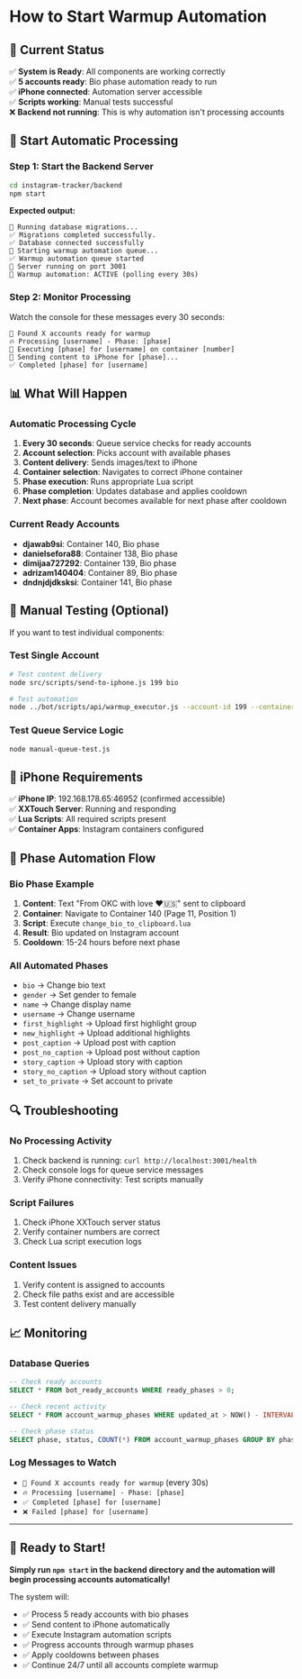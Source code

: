 # How to Start Warmup Automation

## 🎯 Current Status

✅ **System is Ready**: All components are working correctly  
✅ **5 accounts ready**: Bio phase automation ready to run  
✅ **iPhone connected**: Automation server accessible  
✅ **Scripts working**: Manual tests successful  
❌ **Backend not running**: This is why automation isn't processing accounts  

## 🚀 Start Automatic Processing

### Step 1: Start the Backend Server
```bash
cd instagram-tracker/backend
npm start
```

**Expected output:**
```
🔄 Running database migrations...
✅ Migrations completed successfully.
✅ Database connected successfully
🤖 Starting warmup automation queue...
✅ Warmup automation queue started
🚀 Server running on port 3001
🤖 Warmup automation: ACTIVE (polling every 30s)
```

### Step 2: Monitor Processing
Watch the console for these messages every 30 seconds:
```
🎯 Found X accounts ready for warmup
🔥 Processing [username] - Phase: [phase]
🤖 Executing [phase] for [username] on container [number]
📱 Sending content to iPhone for [phase]...
✅ Completed [phase] for [username]
```

## 📊 What Will Happen

### Automatic Processing Cycle
1. **Every 30 seconds**: Queue service checks for ready accounts
2. **Account selection**: Picks account with available phases
3. **Content delivery**: Sends images/text to iPhone
4. **Container selection**: Navigates to correct iPhone container
5. **Phase execution**: Runs appropriate Lua script
6. **Phase completion**: Updates database and applies cooldown
7. **Next phase**: Account becomes available for next phase after cooldown

### Current Ready Accounts
- **djawab9si**: Container 140, Bio phase
- **danielsefora88**: Container 138, Bio phase  
- **dimijaa727292**: Container 139, Bio phase
- **adrizam140404**: Container 89, Bio phase
- **dndnjdjdksksi**: Container 141, Bio phase

## 🔧 Manual Testing (Optional)

If you want to test individual components:

### Test Single Account
```bash
# Test content delivery
node src/scripts/send-to-iphone.js 199 bio

# Test automation
node ../bot/scripts/api/warmup_executor.js --account-id 199 --container-number 140 --phase bio --username djawab9si
```

### Test Queue Service Logic
```bash
node manual-queue-test.js
```

## 📱 iPhone Requirements

✅ **iPhone IP**: 192.168.178.65:46952 (confirmed accessible)  
✅ **XXTouch Server**: Running and responding  
✅ **Lua Scripts**: All required scripts present  
✅ **Container Apps**: Instagram containers configured  

## 🎯 Phase Automation Flow

### Bio Phase Example
1. **Content**: Text "From OKC with love ❤️🇺🇸" sent to clipboard
2. **Container**: Navigate to Container 140 (Page 11, Position 1)
3. **Script**: Execute `change_bio_to_clipboard.lua`
4. **Result**: Bio updated on Instagram account
5. **Cooldown**: 15-24 hours before next phase

### All Automated Phases
- `bio` → Change bio text
- `gender` → Set gender to female  
- `name` → Change display name
- `username` → Change username
- `first_highlight` → Upload first highlight group
- `new_highlight` → Upload additional highlights
- `post_caption` → Upload post with caption
- `post_no_caption` → Upload post without caption
- `story_caption` → Upload story with caption
- `story_no_caption` → Upload story without caption
- `set_to_private` → Set account to private

## 🔍 Troubleshooting

### No Processing Activity
1. Check backend is running: `curl http://localhost:3001/health`
2. Check console logs for queue service messages
3. Verify iPhone connectivity: Test scripts manually

### Script Failures
1. Check iPhone XXTouch server status
2. Verify container numbers are correct
3. Check Lua script execution logs

### Content Issues
1. Verify content is assigned to accounts
2. Check file paths exist and are accessible
3. Test content delivery manually

## 📈 Monitoring

### Database Queries
```sql
-- Check ready accounts
SELECT * FROM bot_ready_accounts WHERE ready_phases > 0;

-- Check recent activity  
SELECT * FROM account_warmup_phases WHERE updated_at > NOW() - INTERVAL '1 hour';

-- Check phase status
SELECT phase, status, COUNT(*) FROM account_warmup_phases GROUP BY phase, status;
```

### Log Messages to Watch
- `🎯 Found X accounts ready for warmup` (every 30s)
- `🔥 Processing [username] - Phase: [phase]`
- `✅ Completed [phase] for [username]`
- `❌ Failed [phase] for [username]`

---

## 🎉 Ready to Start!

**Simply run `npm start` in the backend directory and the automation will begin processing accounts automatically!**

The system will:
- ✅ Process 5 ready accounts with bio phases
- ✅ Send content to iPhone automatically  
- ✅ Execute Instagram automation scripts
- ✅ Progress accounts through warmup phases
- ✅ Apply cooldowns between phases
- ✅ Continue 24/7 until all accounts complete warmup